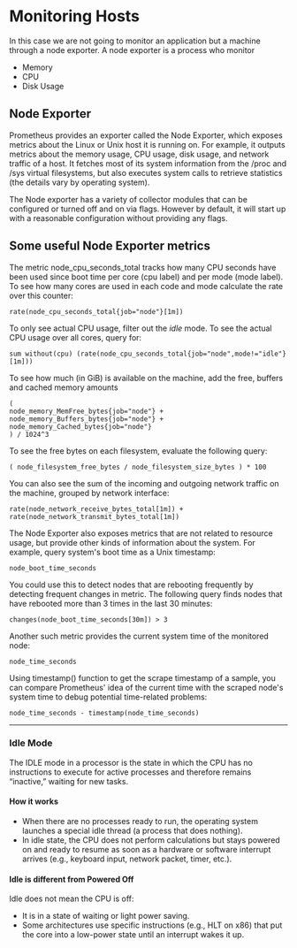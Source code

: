 # Monitoring Hosts

In this case we are not going to monitor an application but a machine through a node exporter. A node exporter is a process 
who monitor 

- Memory
- CPU
- Disk Usage

## Node Exporter
Prometheus provides an exporter called the Node Exporter, which exposes metrics about the Linux or Unix host it is running on. 
For example, it outputs metrics about the memory usage, CPU usage, disk usage, and network traffic of a host. 
It fetches most of its system information from the /proc and /sys virtual filesystems, but also executes system calls 
to retrieve statistics (the details vary by operating system).

The Node exporter has a variety of collector modules that can be configured or turned off and on via flags. However by default, it will
start up with a reasonable configuration without providing any flags. 

## Some useful Node Exporter metrics

The metric node_cpu_seconds_total tracks how many CPU seconds have been used since boot time per core (cpu label) and per mode (mode label). 
To see how many cores are used in each code and mode calculate the rate over this counter:

    rate(node_cpu_seconds_total{job="node"}[1m])


To only see actual CPU usage, filter out the *idle* mode. To see the actual CPU usage over all cores, query for:

    sum without(cpu) (rate(node_cpu_seconds_total{job="node",mode!="idle"}[1m]))


To see how much (in GiB) is available on the machine, add the free, buffers and cached memory amounts

    (
    node_memory_MemFree_bytes{job="node"} + node_memory_Buffers_bytes{job="node"} + node_memory_Cached_bytes{job="node"} 
    ) / 1024^3


To see the free bytes on each filesystem, evaluate the following query:

    ( node_filesystem_free_bytes / node_filesystem_size_bytes ) * 100

You can also see the sum of the incoming and outgoing network traffic on the machine, grouped by network interface:

    rate(node_network_receive_bytes_total[1m]) + rate(node_network_transmit_bytes_total[1m])

The Node Exporter also exposes metrics that are not related to resource usage, but provide other kinds of information about the system.
For example, query system's boot time as a Unix timestamp:

    node_boot_time_seconds

You could use this to detect nodes that are rebooting frequently by detecting frequent changes in metric.
The following query finds nodes that have rebooted more than 3 times in the last 30 minutes:

    changes(node_boot_time_seconds[30m]) > 3

Another such metric provides the current system time of the monitored node:

    node_time_seconds

Using timestamp() function to get the scrape timestamp of a sample, you can compare Prometheus' idea of the current time with the 
scraped node's system time to debug potential time-related problems:

    node_time_seconds - timestamp(node_time_seconds)

---
### Idle Mode

The IDLE mode in a processor is the state in which the CPU has no instructions to execute for active processes and
therefore remains “inactive,” waiting for new tasks.

#### How it works

- When there are no processes ready to run, the operating system launches a special idle thread (a process that does nothing).
- In idle state, the CPU does not perform calculations but stays powered on and ready to resume as soon as a hardware or software interrupt arrives (e.g., keyboard input, network packet, timer, etc.).

#### Idle is different from Powered Off
Idle does not mean the CPU is off:

- It is in a state of waiting or light power saving.
- Some architectures use specific instructions (e.g., HLT on x86) that put the core into a low-power state until an interrupt wakes it up.
